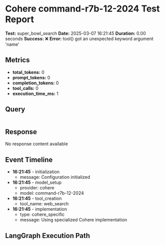# Cohere command-r7b-12-2024 Test Report

**Test:** super_bowl_search
**Date:** 2025-03-07 16:21:45
**Duration:** 0.00 seconds
**Success:** ❌
**Error:** tool() got an unexpected keyword argument 'name'

## Metrics

- **total_tokens:** 0
- **prompt_tokens:** 0
- **completion_tokens:** 0
- **tool_calls:** 0
- **execution_time_ms:** 1

## Query

```

```

## Response

No response content available

## Event Timeline

- **16:21:45** - initialization
  - message: Configuration initialized
- **16:21:45** - model_setup
  - provider: cohere
  - model: command-r7b-12-2024
- **16:21:45** - tool_creation
  - tool_name: web_search
- **16:21:45** - implementation
  - type: cohere_specific
  - message: Using specialized Cohere implementation

## LangGraph Execution Path


